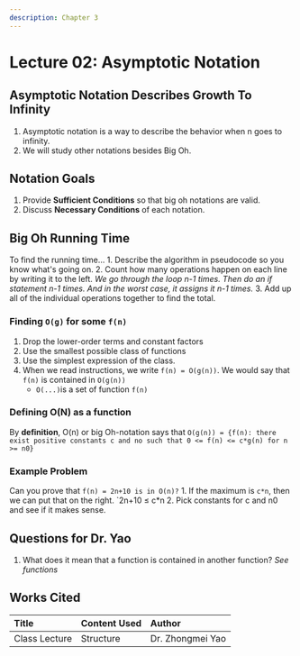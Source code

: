 ```yaml
---
description: Chapter 3
---
```


# Lecture 02: Asymptotic Notation

## Asymptotic Notation Describes Growth To Infinity

1. Asymptotic notation is a way to describe the behavior when n goes to infinity.
2. We will study other notations besides Big Oh. 

## Notation Goals

1. Provide **Sufficient Conditions** so that big oh notations are valid.
2. Discuss **Necessary Conditions** of each notation.

## Big Oh Running Time

To find the running time… 1. Describe the algorithm in pseudocode so you know what's going on. 2. Count how many operations happen on each line by writing it to the left. _We go through the loop n-1 times. Then do an if statement n-1 times. And in the worst case, it assigns it n-1 times._ 3. Add up all of the individual operations together to find the total.

### Finding `O(g)` for some `f(n)`

1. Drop the lower-order terms and constant factors
2. Use the smallest possible class of functions
3. Use the simplest expression of the class.
4. When we read instructions, we write `f(n) = O(g(n))`. We would say that `f(n)` is contained in `O(g(n))`
   * `O(...)`is a set of function `f(n)`

### Defining O\(N\) as a function

By **definition**, O\(n\) or big Oh-notation says that `O(g(n)) = {f(n): there exist positive constants c and no such that 0 <= f(n) <= c*g(n) for n >= n0}`

### Example Problem

Can you prove that `f(n) = 2n+10 is in O(n)?` 1. If the maximum is `c*n`, then we can put that on the right. \`2n+10 ≤ c\*n 2. Pick constants for c and n0 and see if it makes sense.

## Questions for Dr. Yao

1. What does it mean that a function is contained in another function? _See functions_

## Works Cited

| Title | Content Used | Author |
| :--- | :--- | :--- |
| Class Lecture | Structure | Dr. Zhongmei Yao |



